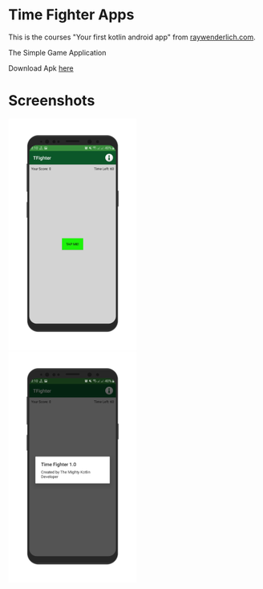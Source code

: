 # Time Fighter Apps
This is the courses "Your first kotlin android app" from [raywenderlich.com](raywenderlich.com).

The Simple Game Application

Download Apk [here](https://drive.google.com/file/d/15_ZfeEC4wlzWQlUo8NHsM7DDxdupIGAh/view?usp=sharing)

# Screenshots
<img src="https://github.com/Hafiznaufalr/Mission/blob/master/sc/main.png?raw=true" width="256">&nbsp;&nbsp;&nbsp;
<img src="https://github.com/Hafiznaufalr/Mission/blob/master/sc/abut.png?raw=true" width="256">&nbsp;&nbsp;&nbsp;
